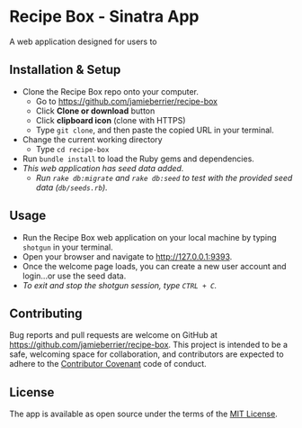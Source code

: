 # Recipe Box - Sinatra App

A web application designed for users to


## Installation & Setup

* Clone the Recipe Box repo onto your computer.
  * Go to https://github.com/jamieberrier/recipe-box
  * Click **Clone or download** button
  * Click **clipboard icon** (clone with HTTPS)
  * Type `git clone`, and then paste the copied URL in your terminal.
* Change the current working directory
  * Type `cd recipe-box`
* Run `bundle install` to load the Ruby gems and dependencies.
* _This web application has seed data added._
  - _Run `rake db:migrate` and `rake db:seed` to test with the provided seed data (`db/seeds.rb`)._

## Usage

* Run the Recipe Box web application on your local machine by typing `shotgun` in your terminal.
* Open your browser and navigate to http://127.0.0.1:9393.
* Once the welcome page loads, you can create a new user account and login...or use the seed data.
* _To exit and stop the shotgun session, type `CTRL + C`._

## Contributing

Bug reports and pull requests are welcome on GitHub at https://github.com/jamieberrier/recipe-box. This project is intended to be a safe, welcoming space for collaboration, and contributors are expected to adhere to the [Contributor Covenant](http://contributor-covenant.org) code of conduct.

## License

The app is available as open source under the terms of the [MIT License](https://opensource.org/licenses/MIT).
